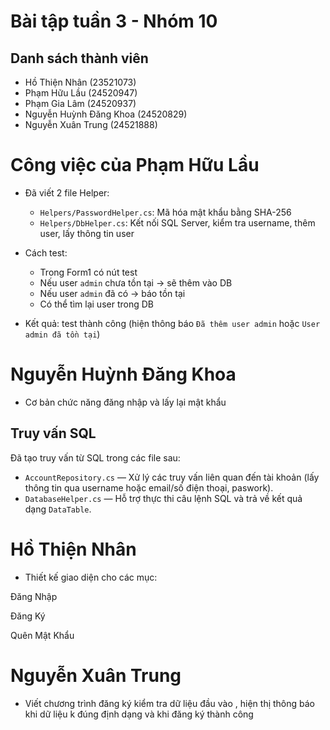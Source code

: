 # Bài tập tuần 3 - Nhóm 10

## Danh sách thành viên
- Hồ Thiện Nhân (23521073)  
- Phạm Hữu Lầu (24520947)  
- Phạm Gia Lâm (24520937)  
- Nguyễn Huỳnh Đăng Khoa (24520829)  
- Nguyễn Xuân Trung (24521888)  





# Công việc của Phạm Hữu Lầu
- Đã viết 2 file Helper:
  - `Helpers/PasswordHelper.cs`: Mã hóa mật khẩu bằng SHA-256
  - `Helpers/DbHelper.cs`: Kết nối SQL Server, kiểm tra username, thêm user, lấy thông tin user

- Cách test:
  - Trong Form1 có nút test
  - Nếu user `admin` chưa tồn tại → sẽ thêm vào DB
  - Nếu user `admin` đã có → báo tồn tại
  - Có thể tìm lại user trong DB

- Kết quả: test thành công (hiện thông báo `Đã thêm user admin` hoặc `User admin đã tồn tại`)
# Nguyễn Huỳnh Đăng Khoa
- Cơ bản chức năng đăng nhập và lấy lại mật khẩu
## Truy vấn SQL

Đã tạo truy vấn từ SQL trong các file sau:

- `AccountRepository.cs` — Xử lý các truy vấn liên quan đến tài khoản (lấy thông tin qua username hoặc email/số điện thoại, paswork).
- `DatabaseHelper.cs` — Hỗ trợ thực thi câu lệnh SQL và trả về kết quả dạng `DataTable`.
# Hồ Thiện Nhân

- Thiết kế giao diện cho các mục:

Đăng Nhập

Đăng Ký

Quên Mật Khẩu

# Nguyễn Xuân Trung 
- Viết chương trình đăng ký kiểm tra dữ liệu đầu vào , hiện thị thông báo khi dữ liệu k đúng định dạng và khi đăng ký thành công
  

